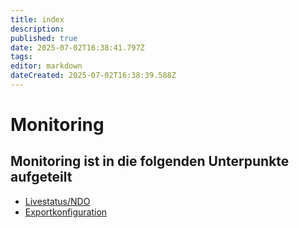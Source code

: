 ```yaml
---
title: index
description: 
published: true
date: 2025-07-02T16:38:41.797Z
tags: 
editor: markdown
dateCreated: 2025-07-02T16:38:39.588Z
---
```


# Monitoring

## Monitoring ist in die folgenden Unterpunkte aufgeteilt

-   [Livestatus/NDO](./livestatus-ndo.md)
-   [Exportkonfiguration](./exportkonfiguration.md)
